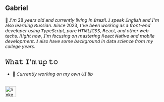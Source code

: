 <h2 align="left">Gabriel</h2>
💬 𝘐'𝘮 28 𝘺𝘦𝘢𝘳𝘴 𝘰𝘭𝘥 𝘢𝘯𝘥 𝘤𝘶𝘳𝘳𝘦𝘯𝘵𝘭𝘺 𝘭𝘪𝘷𝘪𝘯𝘨 𝘪𝘯 𝘉𝘳𝘢𝘻𝘪𝘭. 𝘐 𝘴𝘱𝘦𝘢𝘬 𝘌𝘯𝘨𝘭𝘪𝘴𝘩 𝘢𝘯𝘥 𝘐'𝘮 𝘢𝘭𝘴𝘰 𝘭𝘦𝘢𝘳𝘯𝘪𝘯𝘨 𝘙𝘶𝘴𝘴𝘪𝘢𝘯. 𝘚𝘪𝘯𝘤𝘦 2023, 𝘐'𝘷𝘦 𝘣𝘦𝘦𝘯 𝘸𝘰𝘳𝘬𝘪𝘯𝘨 𝘢𝘴 𝘢 𝘧𝘳𝘰𝘯𝘵-𝘦𝘯𝘥 𝘥𝘦𝘷𝘦𝘭𝘰𝘱𝘦𝘳 𝘶𝘴𝘪𝘯𝘨 𝘛𝘺𝘱𝘦𝘚𝘤𝘳𝘪𝘱𝘵, 𝘱𝘶𝘳𝘦 𝘏𝘛𝘔𝘓/𝘊𝘚𝘚, 𝘙𝘦𝘢𝘤𝘵, 𝘢𝘯𝘥 𝘰𝘵𝘩𝘦𝘳 𝘸𝘦𝘣 𝘵𝘦𝘤𝘩s. 𝘙𝘪𝘨𝘩𝘵 𝘯𝘰𝘸, 𝘐'𝘮 𝘧𝘰𝘤𝘶𝘴𝘪𝘯𝘨 𝘰𝘯 𝘮𝘢𝘴𝘵𝘦𝘳𝘪𝘯𝘨 𝘙𝘦𝘢𝘤𝘵 𝘕𝘢𝘵𝘪𝘷𝘦 𝘢𝘯𝘥 𝘮𝘰𝘣𝘪𝘭𝘦 𝘥𝘦𝘷𝘦𝘭𝘰𝘱𝘮𝘦𝘯𝘵. 𝘐 𝘢𝘭𝘴𝘰 𝘩𝘢𝘷𝘦 𝘴𝘰𝘮𝘦 𝘣𝘢𝘤𝘬𝘨𝘳𝘰𝘶𝘯𝘥 𝘪𝘯 𝘥𝘢𝘵𝘢 𝘴𝘤𝘪𝘦𝘯𝘤𝘦 𝘧𝘳𝘰𝘮 𝘮𝘺 𝘤𝘰𝘭𝘭𝘦𝘨𝘦 𝘺𝘦𝘢𝘳𝘴.

## 𝚆𝚑𝚊𝚝 𝙸'𝚖 𝚞𝚙 𝚝𝚘
- 🔨 𝘊𝘶𝘳𝘳𝘦𝘯𝘵𝘭𝘺 𝘸𝘰𝘳𝘬𝘪𝘯𝘨 𝘰𝘯 𝘮𝘺 𝘰𝘸𝘯 𝘜𝘐 𝘭𝘪𝘣

<br clear="both">

<div align="left">
  <a href="https://www.linkedin.com/in/gabriel-silva-adornes-58a86b218/" target="_blank">
    <img src="https://img.shields.io/static/v1?message=LinkedIn&logo=linkedin&label=&color=0077B5&logoColor=white&labelColor=&style=for-the-badge" height="35" alt="linkedin logo"  />
  </a>
</div>
